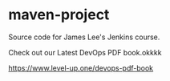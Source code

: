 # maven-project
Source code for James Lee's Jenkins course.

Check out our Latest DevOps PDF book.okkkk

https://www.level-up.one/devops-pdf-book
